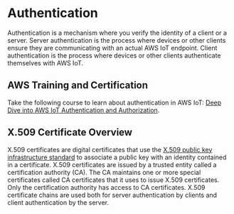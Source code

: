# Authentication<a name="authentication"></a>

Authentication is a mechanism where you verify the identity of a client or a server\. Server authentication is the process where devices or other clients ensure they are communicating with an actual AWS IoT endpoint\. Client authentication is the process where devices or other clients authenticate themselves with AWS IoT\. 

## AWS Training and Certification<a name="iot-authentication-training"></a>

Take the following course to learn about authentication in AWS IoT: [Deep Dive into AWS IoT Authentication and Authorization](https://www.aws.training/Details/Curriculum?id=42335)\.

## X\.509 Certificate Overview<a name="x509-certificate-overview"></a>

X\.509 certificates are digital certificates that use the [X\.509 public key infrastructure standard](https://en.wikipedia.org/wiki/X.509) to associate a public key with an identity contained in a certificate\. X\.509 certificates are issued by a trusted entity called a certification authority \(CA\)\. The CA maintains one or more special certificates called CA certificates that it uses to issue X\.509 certificates\. Only the certification authority has access to CA certificates\. X\.509 certificate chains are used both for server authentication by clients and client authentication by the server\.